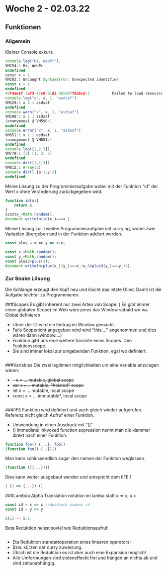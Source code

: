 # Woche 2 - 02.03.22

## Funktionen
### Allgemein
Kleiner Console exkurs.
```javascript
console.log("Hi, WebPr");
VM254:1 Hi, WebPr
undefined
consr x = 1
VM282:1 Uncaught SyntaxError: Unexpected identifier
const x = 1
undefined
49f4ae1f-2a73-47c0-91d3-565097f0a5cd:1          Failed to load resource: the server responded with a status of 504 ()
console.log("x", x, 1, "asdsaf")
VM529:1 x 1 1 asdsaf
undefined
console.warn("x", x, 1, "asdsaf")
VM598:1 x 1 1 asdsaf
(anonymous) @ VM598:1
undefined
console.error("x", x, 1, "asdsaf")
VM651:1 x 1 1 asdsaf
(anonymous) @ VM651:1
undefined
console.log([1,2,3])
VM779:1 (3) [1, 2, 3]
undefined
console.dir([1,2,3])
VM812:1 Array(3)
console.dir([ {a:1,y:2}
undefined

```
Meine Lösung zu der Programmieraufgabe wobei mit der Funktion "id"
der Wert x ohne Veränderung zurückgegeben wird.
```javascript
function id(x){
    return x;
}
constx_=Math.random();
document.writeln(id(x_)===x_)

```
Meine Lösung zur zweiten Programmieraufgabe mit currying, wobei zwei Variablen
übergeben und in der Funktion addiert werden.
```javascript
const plus = x => y => x+y;

const x_=Math.random();
const y_=Math.random();
const plus3=plus(3);
document.writeln(plus(x_)(y_)===x_+y_&&plus3(y_)===y_+3);

```

### Zur Snake Lösung
Die Schlange erzeugt den Kopf neu und löscht das letzte Glied.
Damit ist die Aufgabe leichter zu Programmieren.

###Scopes
Es gibt inherent nur zwei Arten von Scope. ( Es gibt immer einen globalen Scope)
Im Web wäre jenes das Window sobald wir wa Global definieren. 
- Utner der ID wird ein Eintrag im Window gemacht.
- Falls Scopenicht angegeben wird wird "this...." angenommen und dies wären dann (window....)
- Funktion gibt uns eine weitere Variante eines Scopes. Den Funktionsscope.
- Sie sind immer lokal zur umgebenden Funktion, egal wo definiert.
```javascript

```

###Variables
Die zwei legitimen möglichkeiten um eine Variable anzulegen wären:
- ~~- x = ...       mutable, global scope~~
- ~~var x = ..    mutable, "hoisted" scope~~
- let x = ...   mutable, local scope
- const x = ... immutable*, local scope

```javascript

```

###IIFE
Funktion wird definiert und auch gleich wieder aufgerufen.
Referenz nicht gleich Aufruf einer Funktion.
- Umwandung in einen Ausdruck mit "()"
- () immediatel inkvoked function expression nennt man die klammer direkt nach einer Funktion.
```javascript
function foo() {...}; foo()
(function foo() {..})()

```

Man kann schlussendlich sogar den namen der Funktion weglassen.
```javascript
(function (){...})()
```
Dies kann weiter ausgebaut werden und entspricht dem IIFE !
```javascript
( () => {...}) ()
```

###Lambda
Alpha Translation notation im lamba statt x => x, x.x
```javascript
const id = x => x //Ausdruck namens id
const id = y => y

x(1) -> x.1

```
Beta Reduktion heisst soviel wie Reduktionsaufruf.

```javascript

```

- Eta Reduktion standartoperation eines linearen operators!
- Bzw. kürzen der curry zuweisung.
- Üblich ist die Reduktion es ist aber auch eine Expansion möglich!
- Alle Umformungen sind sieteneffeckt frei und hängen an nichts ab und sind zeitunabhängig.